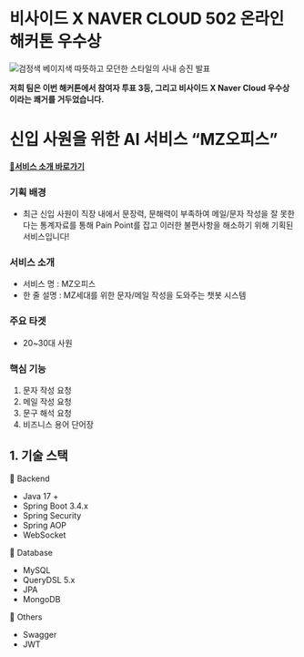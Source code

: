 # 비사이드 X NAVER CLOUD 502 온라인 해커톤 우수상

![검정색 베이지색 따뜻하고 모던한 스타일의 사내 승진 발표](https://github.com/user-attachments/assets/de8b1a1a-f53b-41f9-97ae-f73ef4ee89ea)

**저희 팀은 이번 해커톤에서 참여자 투표 3등, 그리고 비사이드 X Naver Cloud 우수상이라는 쾌거를 거두었습니다.**

# 신입 사원을 위한 AI 서비스 “MZ오피스” 

**[🔗서비스 소개 바로가기](https://dahye-backend-developer.my.canva.site/mz-office)**

### 기획 배경
- 최근 신입 사원이 직장 내에서 문장력, 문해력이 부족하여 메일/문자 작성을 잘 못한다는 통계자료를 통해 Pain Point를 잡고 이러한 불편사항을 해소하기 위해 기획된 서비스입니다!
  
### 서비스 소개
- 서비스 명 : MZ오피스
- 한 줄 설명 : MZ세대를 위한 문자/메일 작성을 도와주는 챗봇 시스템

### 주요 타겟 
- 20~30대 사원

### 핵심 기능
1. 문자 작성 요청
2. 메일 작성 요청
3. 문구 해석 요청
4. 비즈니스 용어 단어장

## 1. 기술 스택  
📌 Backend
- Java 17 +
- Spring Boot 3.4.x
- Spring Security
- Spring AOP
- WebSocket

📌 Database
- MySQL
- QueryDSL 5.x
- JPA
- MongoDB

📌 Others
- Swagger 
- JWT
